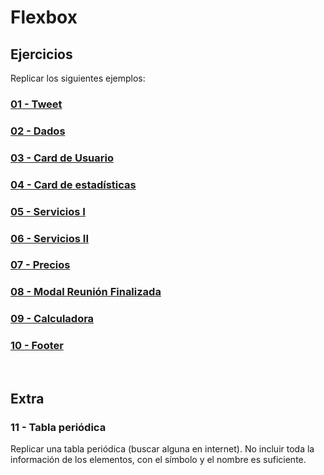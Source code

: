 # Flexbox

## Ejercicios

Replicar los siguientes ejemplos:

### [01 - Tweet](https://zf9f8.csb.app/)

### [02 - Dados](https://min56.csb.app/)

### [03 - Card de Usuario](https://gl15y.csb.app/)

### [04 - Card de estadísticas](https://uidesigndaily.com/posts/sketch-stats-card-statistics-cards-day-1119)

### [05 - Servicios I](https://1exqr.csb.app/)

### [06 - Servicios II]()

### [07 - Precios](https://d88zw.csb.app/)

### [08 - Modal Reunión Finalizada](https://uidesigndaily.com/posts/sketch-meeting-ended-modal-pop-up-components-dark-ui-theme-day-1107)

### [09 - Calculadora](https://codepen.io/JakeCobley/full/XENQYL)

### [10 - Footer](https://uidesigndaily.com/posts/sketch-footer-website-day-1014)
<br>

## Extra

### 11 - Tabla periódica

Replicar una tabla periódica (buscar alguna en internet). No incluir toda la información de los elementos, con el símbolo y el nombre es suficiente.
